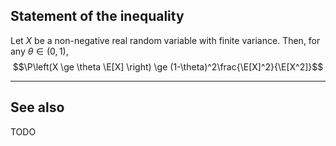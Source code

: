 ## Statement of the inequality

Let $X$ be a non-negative real random variable with finite variance. Then, for any $\theta \in (0,1)$,
$$\P\left(X \ge \theta \E[X] \right) \ge (1-\theta)^2\frac{\E[X]^2}{\E[X^2]}$$

---

## See also

TODO